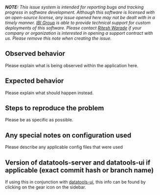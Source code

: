 _**NOTE:** This issue system is intended for reporting bugs and tracking progress in software development. Although this software is licensed with an open-source license, any issue opened here may not be dealt with in a timely manner. [IBI Group](https://www.ibigroup.com/) is able to provide technical support for custom deployments of this software. Please contact [Ritesh Warade](mailto:ritesh.warade@ibigroup.com?subject=Data%20Tools%20inquiry%20via%20GitHub&body=Name:%20%0D%0AAgency/Company:%20%0D%0ABest%20date/time%20for%20a%20demo/discussion:%20%0D%0ADescription%20of%20needs:%20) if your company or organization is interested in opening a support contract with us. Please remove this note when creating the issue._

## Observed behavior

Please explain what is being observed within the application here.

## Expected behavior

Please explain what should happen instead.

## Steps to reproduce the problem

Please be as specific as possible.

## Any special notes on configuration used

Please describe any applicable config files that were used

## Version of datatools-server and datatools-ui if applicable (exact commit hash or branch name)

If using this in conjunction with [datatools-ui](https://github.com/conveyal/datatools-ui), this info can be found by clicking on the gear icon on the sidebar.
